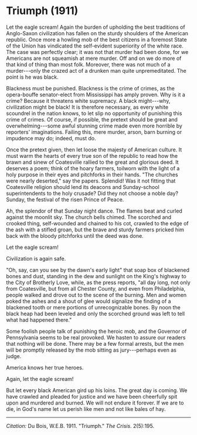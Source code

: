 
<!--
title:   Triumph
author:  Du Bois, W.E.B.
journal: The Crisis
year:    1911
volume:  2
issue: 5
pages: 195 
-->

# Triumph (1911)

Let the eagle scream! Again the burden of upholding the best traditions of Anglo-Saxon civilization has fallen on the sturdy shoulders of the American republic. Once more a howling mob of the best citizens in a foremost State of the Union has vindicated the self-evident superiority of the white race. The case was perfectly clear; it was not that murder had been done, for we Americans are not squeamish at mere murder. Off and on we do more of that kind of thing than most folk. Moreover, there was not much of a murder---only the crazed act of a drunken man quite unpremeditated. The point is he was black.

Blackness must be punished. Blackness is the crime of crimes, as the opera-bouffe senator-elect from Mississippi has amply proven. Why is it a crime? Because it threatens white supremacy. A black might---why, civilization might be black! It is therefore necessary, as every white scoundrel in the nation knows, to let slip no opportunity of punishing this crime of crimes. Of course, if possible, the pretext should be great and overwhelming---some awful stunning crime made even more horrible by reporters' imaginations. Failing this, mere murder, arson, barn burning or impudence may do; indeed, must do. 

Once the pretext given, then let loose the majesty of American culture. It must warm the hearts of every true son of the republic to read how the brawn and sinew of Coatesville rallied to the great and glorious deed. It deserves a poem; think of the hoary farmers, toilworn with the light of a holy purpose in their eyes and pitchforks in their hands. "The churches were nearly deserted," say the papers. Splendid! Was it not fitting that Coatesville religion should lend its deacons and Sunday-school superintendents to the holy crusade? Did they not choose a noble day? Sunday, the festival of the risen Prince of Peace. 

Ah, the splendor of that Sunday night dance. The flames beat and curled against the moonlit sky. The church bells chimed. The scorched and crooked thing, self-wounded and chained to his cot, crawled to the edge of the ash with a stifled groan, but the brave and sturdy farmers pricked him back with the bloody pitchforks until the deed was done. 

Let the eagle scream! 

Civilization is again safe. 

"Oh, say, can you see by the dawn's early light" that soap box of blackened bones and dust, standing in the dew and sunlight on the King's highway to the City of Brotherly Love, while, as the press reports, "all day long, not only from Coatesville, but from all Chester County, and even from Philadelphia, people walked and drove out to the scene of the burning. Men and women poked the ashes and a shout of glee would signalize the finding of a blackened tooth or mere portions of unrecognizable bones. By noon the black heap had been leveled and only the scorched ground was left to tell what had happened there." 

Some foolish people talk of punishing the heroic mob, and the Governor of Pennsylvania seems to be real provoked. We hasten to assure our readers that nothing will be done. There may be a few formal arrests, but the men will be promptly released by the mob sitting as jury---perhaps even as judge. 

America knows her true heroes. 

Again, let the eagle scream! 

But let every black American gird up his loins. The great day is coming. We have crawled and pleaded for justice and we have been cheerfully spit upon and murdered and burned. We will not endure it forever. If we are to die, in God's name let us perish like men and not like bales of hay. 

_________________
*Citation:* Du Bois, W.E.B. 1911. "Triumph." *The Crisis*. 2(5):195.
